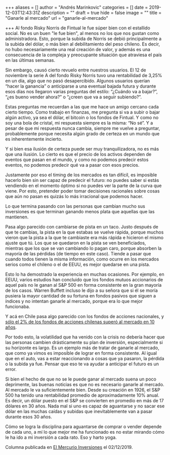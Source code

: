 +++
aliases = []
author = "Andrés Marinkovic"
categories = []
date = 2019-12-03T12:43:31Z
description = ""
draft = true
hide = false
image = ""
title = "Ganarle al mercado"
url = "ganarle-al-mercado"

+++
Al fondo Risky Norris de Fintual le fue súper bien con el estallido social. No es un buen "le fue bien", al menos no los que nos gustan como administradora. Esto, porque la subida de Norris se debió principalmente a la subida del dólar, o más bien al debilitamiento del peso chileno. Es decir, no hubo necesariamente una real creación de valor, y además es una consecuencia de la compleja y preocupante situación que atraviesa el país en las últimas semanas.

Sin embargo, causó cierto revuelo entre nuestros usuarios. El 12 de noviembre la serie A del fondo Risky Norris tuvo una rentabilidad de 3,25% en un día, algo que no pasó desapercibido. Algunos usuarios querían “hacer la ganancia” o anticiparse a una eventual bajada futura y durante esos días nos llegaron varias preguntas del estilo: “¿Cuándo va a bajar?”, “¿es bueno vender ahora?” o “¿creen que va a seguir subiendo?”.

Estas preguntas me recuerdan a las que me hace un amigo cercano cada cierto tiempo. Como trabajo en finanzas, me pregunta si va a subir o bajar algún activo, ya sea el dólar, el bitcoin o los fondos de Fintual. Y como no soy una bola de cristal, mi respuesta siempre es la misma: “No sé”. Y a pesar de que mi respuesta nunca cambia, siempre me vuelve a preguntar, probablemente porque necesita algún grado de certeza en un mundo que es inherentemente incierto.

Y si bien esa ilusión de certeza puede ser muy tranquilizadora, no es más que una ilusión. Lo cierto es que el precio de los activos dependen de eventos que pasan en el mundo, y como no podemos predecir estos eventos, no podemos predecir qué va a pasar con esos precios.

Justamente por eso el timing de los mercados es tan difícil, es imposible hacerlo bien sin ser capaz de predecir el futuro: no puedes saber si estás vendiendo en el momento óptimo si no puedes ver la parte de la curva que viene. Por esto, pretender poder tomar decisiones racionales sobre cosas que aún no pasan es quizás lo más irracional que podemos hacer.

Lo que termina pasando con las personas que cambian mucho sus inversiones es que terminan ganando menos plata que aquellas que las mantienen.

Pasa algo parecido con cambiarse de pista en un taco. Justo después de que te cambias, la pista en la que estabas se vuelve rápida, porque muchos vieron que la pista a la que te cambiaste era más rápida e hicieron el mismo ajuste que tú. Los que se quedaron en la pista se ven beneficiados, mientras que los que se van cambiando lo pagan caro, porque absorben la mayoría de las pérdidas (de tiempo en este caso). Tiende a pasar que cuando todos tienen la misma información, como ocurre en los mercados serios como el chileno o el de EEUU, es mejor quedarse en una pista.

Esto lo ha demostrado la experiencia en muchas ocasiones. Por ejemplo, en EEUU, varios estudios han concluido que los fondos mutuos accionarios de aquel país no le ganan al S&P 500 en forma consistente en la gran mayoría de los casos. Warren Buffett incluso le dijo a su señora que si él se moría pusiera la mayor cantidad de su fortuna en fondos pasivos que siguen a índices y no intentan ganarle al mercado, porque era lo que mejor funcionaba.

Y acá en Chile pasa algo parecido con los fondos de acciones nacionales, y [sólo el 2% de los fondos de acciones chilenas superó al mercado en 10 años](http://www.elmercurio.com/Inversiones/Noticias/Analisis/2019/11/28/El-98-de-los-fondos-de-activos-chilenos-no-supero-al-mercado-en-los-ultimos-10-anos.aspx).

Por todo esto, la volatilidad que ha venido con la crisis no debería hacer que las personas cambien drásticamente su plan de inversión, especialmente si su horizonte es largo. Es un ejemplo más de tratar de ganarle al mercado, que como ya vimos es imposible de lograr en forma consistente. Al igual que en el auto, vas a estar reaccionando a cosas que ya pasaron, la pérdida o la subida ya fue. Pensar que eso te va ayudar a anticipar el futuro es un error.

Si bien el hecho de que no se le puede ganar al mercado suena un poco deprimente, las buenas noticias es que no es necesario ganarle al mercado. Al mercado le va suficientemente bien. Desde su creación en 1926, el S&P 500 ha tenido una rentabilidad promedio de aproximadamente 10% anual. Es decir, un dólar puesto en el S&P se convierten en promedio en más de 17 dólares en 30 años. Nada mal si uno es capaz de aguantarse y no sacar ese dólar en las muchas caídas y subidas que inevitablemente van a pasar durante esos 30 años.

Cómo se logra la disciplina para aguantarse de comprar o vender depende de cada uno, a mí lo que mejor me ha funcionado es no estar mirando cómo le ha ido a mi inversión a cada rato. Eso y harto yoga.

Columna publicada en [El Mercurio Inversiones](http://www.elmercurio.com/Inversiones/Noticias/Columnas/2019/12/02/Ganarle-al-mercado.aspx) el 02/12/2019.